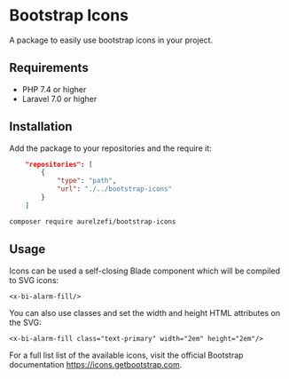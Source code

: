 # Bootstrap Icons
A package to easily use bootstrap icons in your project.

## Requirements

- PHP 7.4 or higher
- Laravel 7.0 or higher

## Installation

Add the package to your repositories and the require it:
```json
    "repositories": [
        {
            "type": "path",
            "url": "./../bootstrap-icons"
        }
    ]
```

```bash
composer require aurelzefi/bootstrap-icons
```

## Usage

Icons can be used a self-closing Blade component which will be compiled to SVG icons:

```blade
<x-bi-alarm-fill/>
```

You can also use classes and set the width and height HTML attributes on the SVG:

```blade
<x-bi-alarm-fill class="text-primary" width="2em" height="2em"/>
```

For a full list list of the available icons, visit the official Bootstrap documentation https://icons.getbootstrap.com.
